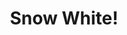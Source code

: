 ---
layout: item
raw_url: https://prdwebappstorage.blob.core.windows.net/kansaspattons/images/gallery-2009-10-31-2/img59333.jpg
thumb_url: https://prdwebappstorage.blob.core.windows.net/kansaspattons/images/gallery-2009-10-31-2/thumb_img59333.jpg
post: /kansaspattons/blog/2009/10/31/halloween.html
index: 12
title: Snow White!
---
